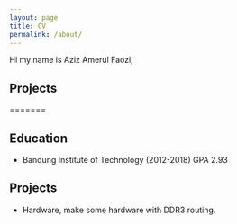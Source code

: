 ```yaml
---
layout: page
title: CV
permalink: /about/
---
```

Hi my name is Aziz Amerul Faozi,

## Projects
=======
## Education
* Bandung Institute of Technology (2012-2018) GPA 2.93

## Projects
* Hardware, make some hardware with DDR3 routing.


